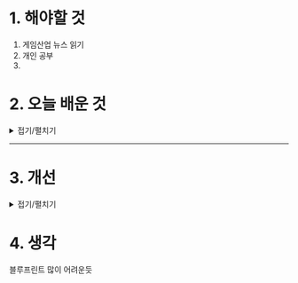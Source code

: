 
# 1. 해야할 것

1. 게임산업 뉴스 읽기 
2. 개인 공부  
3. 



# 2. 오늘 배운 것

<details>
<summary>접기/펼치기</summary>

## 포스트프로세스 볼륨
**언리얼 엔진 5의 포스트 프로세스 볼륨(Post Process Volume)**  

포스트 프로세스 볼륨(Post Process Volume)은 언리얼 엔진 5에서 화면 후처리 효과(Post Processing Effects)를 조정할 수 있도록 해주는 볼륨(Volume)입니다. 게임 또는 시네마틱에서 다양한 시각적 효과를 적용하여 더 사실적이거나 스타일화된 장면을 만들 수 있습니다.  

---

## 📌 **포스트 프로세스 볼륨의 핵심 개념**  

### 1️⃣ **포스트 프로세싱(Post Processing)이란?**  
렌더링이 끝난 후 화면에 적용되는 그래픽 효과로, 현실적인 조명, 필름 룩, 색 보정, 블러, 깊이 효과 등을 조정할 수 있습니다.  

### 2️⃣ **포스트 프로세스 볼륨의 역할**  
포스트 프로세스 볼륨은 특정 영역(볼륨) 내에서 이러한 후처리 효과를 적용할 수 있도록 합니다. 즉, 플레이어가 특정 구역에 들어가면 해당 구역에 설정된 후처리 효과가 적용됩니다.  

---

## 🎨 **포스트 프로세스 볼륨에서 조절할 수 있는 주요 설정**  

### 1️⃣ **Bloom (블룸 효과)**
   - 강한 빛이 번지는 듯한 효과를 줌  
   - 밝은 부분이 퍼져 보이도록 조절 가능  

### 2️⃣ **Exposure (노출)**
   - 밝기(노출)를 자동 또는 수동으로 조절  
   - 자동 노출(Auto Exposure)을 이용하면 어두운 곳에서 밝아지는 효과 구현 가능  

### 3️⃣ **Depth of Field (피사계 심도)**
   - 특정 초점 거리만 선명하고, 나머지는 흐려지는 효과  
   - 시네마틱한 느낌을 줄 때 사용  

### 4️⃣ **Ambient Occlusion (주변 오클루전)**
   - 물체의 모서리나 틈새 부분이 어두워지는 효과  
   - 그림자의 디테일을 높여 현실감을 증가  

### 5️⃣ **Color Grading (색 보정)**
   - 색상, 대비, 감마 등을 조절하여 특정 분위기를 연출  
   - 필름 룩, 세피아톤, 고대비 스타일 등 적용 가능  

### 6️⃣ **Chromatic Aberration (색수차)**
   - 카메라 렌즈에서 발생하는 색수차 효과를 시뮬레이션  
   - RGB 색상이 미묘하게 분리되어 보이는 효과  

### 7️⃣ **Vignette (비네팅)**
   - 화면 가장자리를 어둡게 하여 초점이 중앙으로 향하도록 함  

### 8️⃣ **Motion Blur (모션 블러)**
   - 빠른 움직임을 할 때 잔상이 남도록 하는 효과  

---

## 🛠️ **포스트 프로세스 볼륨 적용 방법**  

1️⃣ **월드에 추가하기**  
   - 언리얼 엔진 5에서 `포스트 프로세스 볼륨`을 레벨에 배치 (Modes → 검색창에서 "Post Process Volume" 검색 후 드래그)  

2️⃣ **무한 범위로 설정하기**  
   - `Details` 패널에서 **Infinite Extent (Unbound)** 옵션을 체크하면, 볼륨 범위와 관계없이 모든 화면에 적용됨  

3️⃣ **각 효과 값 조절하기**  
   - `Details` 패널에서 필요한 포스트 프로세스 효과를 활성화하고 값 조절  

---

## 🎬 **포스트 프로세스 볼륨 활용 예시**  

🔹 **공포 게임에서 어두운 분위기 연출**  
   - **색 보정(Color Grading)**을 사용하여 차가운 색감으로 변경  
   - **비네팅(Vignette)**을 사용해 화면 끝을 어둡게 조정  

🔹 **시네마틱 연출에서 초점 효과 추가**  
   - **피사계 심도(Depth of Field)**를 적용하여 특정 오브젝트만 선명하게 보이도록 설정  

🔹 **빠른 이동 시 모션 블러 적용**  
   - 캐릭터가 빠르게 움직일 때 **모션 블러(Motion Blur)** 효과를 추가하여 더 현실적인 느낌 부여  

---

## ✅ **마무리**  
포스트 프로세스 볼륨은 언리얼 엔진 5에서 게임의 비주얼을 극대화하는 중요한 요소입니다. 이를 적절히 활용하면 더욱 몰입감 있는 환경을 만들 수 있습니다. 🎨🚀


</details>

****


# 3. 개선


<details>
<summary>접기/펼치기</summary>


</details>



# 4. 생각

블루프린트 많이 어려운듯
